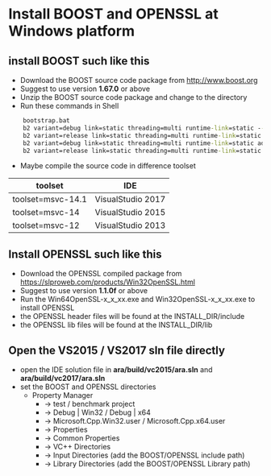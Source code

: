 # Install BOOST and OPENSSL at Windows platform

## install BOOST such like this

* Download the BOOST source code package from <http://www.boost.org>
* Suggest to use version **1.67.0** or above
* Unzip the BOOST source code package and change to the directory
* Run these commands in Shell

~~~~~~~~~~bat
    bootstrap.bat
    b2 variant=debug link=static threading=multi runtime-link=static --without-python
    b2 variant=release link=static threading=multi runtime-link=static --without-python
    b2 variant=debug link=static threading=multi runtime-link=static address-model=64 --without-python
    b2 variant=release link=static threading=multi runtime-link=static address-model=64 --without-python
~~~~~~~~~~

* Maybe compile the source code in difference toolset

| toolset          |   IDE               |
|------------------|---------------------|
| toolset=msvc-14.1 |  VisualStudio 2017 |
| toolset=msvc-14 |  VisualStudio 2015 |
| toolset=msvc-12 |  VisualStudio 2013 |

## Install OPENSSL such like this

* Download the OPENSSL compiled package from <https://slproweb.com/products/Win32OpenSSL.html>
* Suggest to use version **1.1.0f** or above
* Run the Win64OpenSSL-x_x_xx.exe and Win32OpenSSL-x_x_xx.exe to install OPENSSL
* the OPENSSL header files will be found at the INSTALL_DIR/include
* the OPENSSL lib files will be found at the INSTALL_DIR/lib

## Open the VS2015 / VS2017 sln file directly

* open the IDE solution file in **ara/build/vc2015/ara.sln** and **ara/build/vc2017/ara.sln**
* set the BOOST and OPENSSL directories
  * Property Manager
    * -> test / benchmark project
    * -> Debug | Win32 / Debug | x64
    * -> Microsoft.Cpp.Win32.user / Microsoft.Cpp.x64.user
    * -> Properties
    * -> Common Properties
    * -> VC++ Directories
    * -> Input Directories (add the BOOST/OPENSSL include path)
    * -> Library Directories (add the BOOST/OPENSSL Library path)
